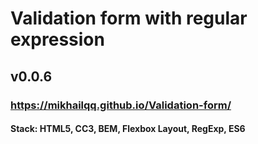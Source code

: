 # Validation form with regular expression
## v0.0.6
### https://mikhailqq.github.io/Validation-form/
#### Stack: HTML5, CC3, BEM, Flexbox Layout, RegExp, ES6
